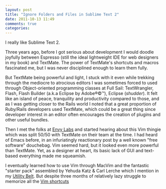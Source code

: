 ```yaml
---
layout: post
title: "Ignore Folders and Files in Sublime Text 2"
date: 2011-10-13 11:49
comments: true
categories: 
---
```


I really like Sublime Text 2. 

Three years ago, before I got serious about development I would doodle joyfully between Espresso (still the ideal lightweight IDE for web designers in my book) and TextMate. The power of TextMate's shortcuts and macros fascinated me, but I was never disciplined enough to learn them fully. 

But TextMate being powerful and light, I stuck with it even while trekking through the mediocre to atrocious editors I was sometimes forced to used through Object-oriented programming classes at Full Sail: TextWrangler, Flash, Flash Builder (a.k.a Eclipse by Adobe&reg;&copy;&trade;), Eclipse (*shudder*). It felt like an island of peace, tranquility and productivity compared to those, and as I was getting closer to the Rails world I noted that a great proportion of Ruby/Rails developers used TextMate, which could be a great thing since developer interest in an editor often encourages the creation of plugins and other useful bundles.

Then I met the folks at [Envy Labs](http://envylabs.com) and started hearing about this Vim thingie which was split 50/50 with TextMate on their team at the time. I had heard of Emacs before, in an infuriatingly reactionary post by a well known "free software" douchebag. Vim seemed hard, but it looked even more powerful than TextMate. Yet, as a designer at heart, its basic lack of GUI and text-based everything made me squeamish.

I eventually learned how to use Vim through MacVim and the fantastic "starter pack" assembled by Yehuda Katz &amp; Carl Lerche which I mention in my [Utility Belt](http://olivierlacan.com/tools). But despite three months of relatively lazy struggle to memorize all the [Vim shortcuts](http://www.viemu.com/vi-vim-cheat-sheet.gif)